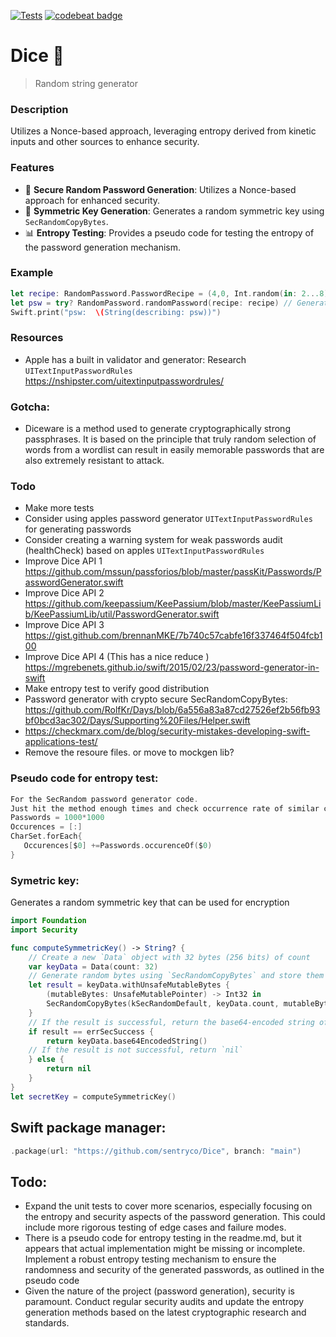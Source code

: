 [![Tests](https://github.com/sentryco/Dice/actions/workflows/Tests.yml/badge.svg)](https://github.com/sentryco/Dice/actions/workflows/Tests.yml)
[![codebeat badge](https://codebeat.co/badges/1f72598b-1883-4211-9f5c-38acdde6f6cd)](https://codebeat.co/projects/github-com-sentryco-dice-main)

# Dice 🎲

> Random string generator

### Description
Utilizes a Nonce-based approach, leveraging entropy derived from kinetic inputs and other sources to enhance security.

### Features
- 🎲 **Secure Random Password Generation**: Utilizes a Nonce-based approach for enhanced security.
- 🔑 **Symmetric Key Generation**: Generates a random symmetric key using `SecRandomCopyBytes`.
- 📊 **Entropy Testing**: Provides a pseudo code for testing the entropy of the password generation mechanism.  

### Example
```swift
let recipe: RandomPassword.PasswordRecipe = (4,0, Int.random(in: 2...8)) // Define a password recipe with 4 words and a separator, and a random word length between 2 and 8
let psw = try? RandomPassword.randomPassword(recipe: recipe) // Generate a random password using the given recipe, and assign it to `psw`
Swift.print("psw:  \(String(describing: psw))")
```
### Resources
- Apple has a built in validator and generator: Research `UITextInputPasswordRules` https://nshipster.com/uitextinputpasswordrules/

### Gotcha:
- Diceware is a method used to generate cryptographically strong passphrases. It is based on the principle that truly random selection of words from a wordlist can result in easily memorable passwords that are also extremely resistant to attack.

### Todo
- Make more tests
- Consider using apples password generator `UITextInputPasswordRules` for generating passwords
- Consider creating a warning system for weak passwords audit (healthCheck) based on apples `UITextInputPasswordRules`
- Improve Dice API 1 https://github.com/mssun/passforios/blob/master/passKit/Passwords/PasswordGenerator.swift
- Improve Dice API 2 https://github.com/keepassium/KeePassium/blob/master/KeePassiumLib/KeePassiumLib/util/PasswordGenerator.swift
- Improve Dice API 3 https://gist.github.com/brennanMKE/7b740c57cabfe16f337464f504fcb100
- Improve Dice API 4 (This has a nice reduce ) https://mgrebenets.github.io/swift/2015/02/23/password-generator-in-swift
- Make entropy test to verify good distribution
- Password generator with crypto secure SecRandomCopyBytes: https://github.com/RolfKr/Days/blob/6a556a83a87cd27526ef2b56fb93bf0bcd3ac302/Days/Supporting%20Files/Helper.swift
- https://checkmarx.com/de/blog/security-mistakes-developing-swift-applications-test/
- Remove the resoure files. or move to mockgen lib?

### Pseudo code for entropy test:
```swift
For the SecRandom password generator code.
Just hit the method enough times and check occurrence rate of similar characters etc.
Passwords = 1000*1000
Occurences = [:]
CharSet.forEach{
   Occurences[$0] +=Passwords.occurenceOf($0)
}
```

### Symetric key:
Generates a random symmetric key that can be used for encryption

```swift
import Foundation
import Security

func computeSymmetricKey() -> String? {
    // Create a new `Data` object with 32 bytes (256 bits) of count
    var keyData = Data(count: 32)
    // Generate random bytes using `SecRandomCopyBytes` and store them in `keyData`
    let result = keyData.withUnsafeMutableBytes {
        (mutableBytes: UnsafeMutablePointer) -> Int32 in
        SecRandomCopyBytes(kSecRandomDefault, keyData.count, mutableBytes)
    }
    // If the result is successful, return the base64-encoded string of `keyData`
    if result == errSecSuccess {
        return keyData.base64EncodedString()
    // If the result is not successful, return `nil`
    } else {
        return nil
    }
}
let secretKey = computeSymmetricKey()
```

## Swift package manager:

```swift
.package(url: "https://github.com/sentryco/Dice", branch: "main")
```

## Todo:
- Expand the unit tests to cover more scenarios, especially focusing on the entropy and security aspects of the password generation. This could include more rigorous testing of edge cases and failure modes.
- There is a pseudo code for entropy testing in the readme.md, but it appears that actual implementation might be missing or incomplete. Implement a robust entropy testing mechanism to ensure the randomness and security of the generated passwords, as outlined in the pseudo code
- Given the nature of the project (password generation), security is paramount. Conduct regular security audits and update the entropy generation methods based on the latest cryptographic research and standards.
